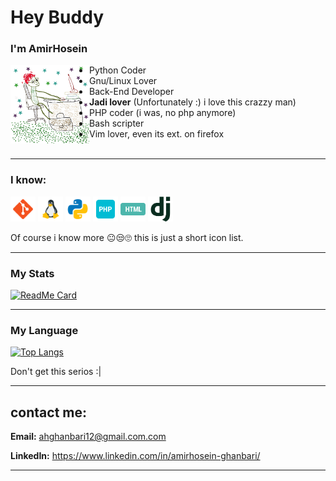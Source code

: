 # Hey Buddy

### I'm AmirHosein

<img align="left" src="notMe.jpg" width="25%"/>

- Python Coder
- Gnu/Linux Lover
- Back-End Developer
- **Jadi lover** (Unfortunately :) i love this crazzy man)
- PHP coder (i was, no php anymore)
- Bash scripter
- Vim lover, even its ext. on firefox
  <br>
  <br>

<hr>

### I know:

<p align="left">

<img src="static/icon/git.png" alt="git" width="40" height="40"/>
<img src="static/icon/linux.png" alt="linux" width="40" height="40"/>
<img src="static/icon/python.png" alt="python" width="40" height="40"/>

<img src="static/icon/php.png" alt="php" width="40" height="40"/>
<img src="static/icon/html.png" alt="html" width="40" height="40"/>
<img src="static/icon/dj.png" alt="html" width="40" height="40"/>

Of course i know more :neutral_face::unamused::roll_eyes: this is just a short icon list.

</p>

<hr>

### My Stats

[![ReadMe Card](https://github-readme-stats.vercel.app/api?username=ahghanbari&show_icons=true)](https://github.com/ahghanbari)

<hr>

### My Language

[![Top Langs](https://github-readme-stats.vercel.app/api/top-langs/?username=ahghanbari&layout=compact)](https://github.com/ahghanbari)

Don't get this serios :|

<hr>

## contact me:
<b>Email:</b> ‫‪ahghanbari12@gmail.com.com‬‬

<b>LinkedIn:</b> https://www.linkedin.com/in/amirhosein-ghanbari/

<hr>
